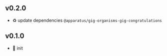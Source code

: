 ## v0.2.0

* ♻️ update dependencies `@apparatus/gig-organisms-gig-congratulations`

## v0.1.0

* 🐣 init
